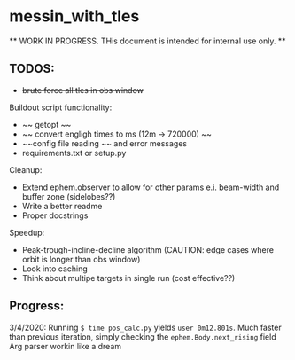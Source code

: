 # messin_with_tles


** WORK IN PROGRESS. THis document is intended for internal use only. **

## TODOS:
- ~~brute force all tles in obs window~~

Buildout script functionality:
- ~~ getopt ~~
- ~~ convert engligh times to ms (12m -> 720000) ~~
- ~~config file reading ~~ and error messages 
- requirements.txt or setup.py

Cleanup:
- Extend ephem.observer to allow for other params e.i. beam-width and buffer zone (sidelobes??)
- Write a better readme
- Proper docstrings

Speedup:
- Peak-trough-incline-decline algorithm (CAUTION: edge cases where orbit is longer than obs window) 
- Look into caching 
- Think about multipe targets in single run (cost effective??)


## Progress:
3/4/2020: Running `$ time pos_calc.py` yields `user	0m12.801s`. Much faster than previous iteration, simply checking the `ephem.Body.next_rising` field
	Arg parser workin like a dream
